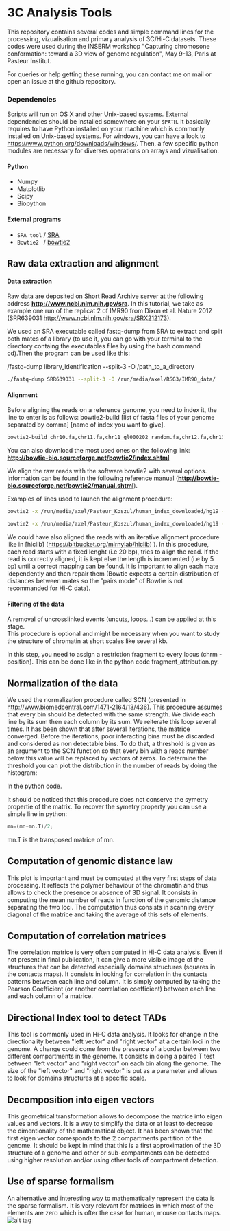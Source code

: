 # 3C Analysis Tools


This repository contains several codes and simple command lines for the processing, vizualisation and primary analysis of 3C/Hi-C datasets.
These codes were used during the INSERM workshop "Capturing chromosone conformation: toward a 3D view of genome regulation", May 9-13, Paris at Pasteur Institut.

For queries or help getting these running, you can contact me on mail or open an issue at the github repository.

### Dependencies

Scripts will run on OS X and other Unix-based systems. External dependencies should be installed somewhere on your `$PATH`.
It basically requires to have Python installed on your machine which is commonly installed on Unix-based systems. 
For windows, you can have a look to https://www.python.org/downloads/windows/. Then, a few specific python modules are necessary for diverses operations on arrays and vizualisation. 

#### Python
* Numpy
* Matplotlib
* Scipy
* Biopython

#### External programs

* `SRA tool` / [SRA](http://trace.ncbi.nlm.nih.gov/Traces/sra/sra.cgi?cmd=show&f=software&m=software&s=software)
* `Bowtie2 ` / [bowtie2](http://bowtie-bio.sourceforge.net/bowtie2/index.shtml)

## Raw data extraction and alignment
#### Data extraction
Raw data are deposited on Short Read Archive server at the following address **http://www.ncbi.nlm.nih.gov/sra**.
In this tutorial, we take as example one run of the replicat 2 of IMR90 from Dixon et al. Nature 2012 (SRR639031 http://www.ncbi.nlm.nih.gov/sra/SRX212173). 

We used an SRA executable called fastq-dump from SRA to extract and split both mates of a library (to use it, you can go with your terminal to the directory containg the executables files by using the bash command cd).Then the program can be used like this:

/fastq-dump library_identification --split-3 -O /path_to_a_directory

```bash
./fastq-dump SRR639031 --split-3 -O /run/media/axel/RSG3/IMR90_data/
```

#### Alignment

Before aligning the reads on a reference genome, you need to index it, the line to enter is as follows: bowtie2-build [list of fasta files of your genome separated by comma] [name of index you want to give].

```bash
bowtie2-build chr10.fa,chr11.fa,chr11_gl000202_random.fa,chr12.fa,chr13.fa,chr14.fa,chr15.fa,chr16.fa,chr17_ctg5_hap1.fa,chr17.fa,chr17_gl000203_random.fa,chr17_gl000204_random.fa,chr17_gl000205_random.fa,chr17_gl000206_random.fa,chr18.fa,chr18_gl000207_random.fa,chr19.fa,chr19_gl000208_random.fa,chr19_gl000209_random.fa,chr1.fa,chr1_gl000191_random.fa,chr1_gl000192_random.fa,chr20.fa,chr21.fa,chr21_gl000210_random.fa,chr22.fa,chr2.fa,chr3.fa,chr4_ctg9_hap1.fa,chr4.fa,chr4_gl000193_random.fa,chr4_gl000194_random.fa,chr5.fa,chr6_apd_hap1.fa,chr6_cox_hap2.fa,chr6_dbb_hap3.fa,chr6.fa,chr6_mann_hap4.fa,chr6_mcf_hap5.fa,chr6_qbl_hap6.fa,chr6_ssto_hap7.fa,chr7.fa,chr7_gl000195_random.fa,chr8.fa,chr8_gl000196_random.fa,chr8_gl000197_random.fa,chr9.fa,chr9_gl000198_random.fa,chr9_gl000199_random.fa,chr9_gl000200_random.fa,chr9_gl000201_random.fa,chrM.fa,chrUn_gl000211.fa,chrUn_gl000212.fa,chrUn_gl000213.fa,chrUn_gl000214.fa,chrUn_gl000215.fa,chrUn_gl000216.fa,chrUn_gl000217.fa,chrUn_gl000218.fa,chrUn_gl000219.fa,chrUn_gl000220.fa,chrUn_gl000221.fa,chrUn_gl000222.fa,chrUn_gl000223.fa,chrUn_gl000224.fa,chrUn_gl000225.fa,chrUn_gl000226.fa,chrUn_gl000227.fa,chrUn_gl000228.fa,chrUn_gl000229.fa,chrUn_gl000230.fa,chrUn_gl000231.fa,chrUn_gl000232.fa,chrUn_gl000233.fa,chrUn_gl000234.fa,chrUn_gl000235.fa,chrUn_gl000236.fa,chrUn_gl000237.fa,chrUn_gl000238.fa,chrUn_gl000239.fa,chrUn_gl000240.fa,chrUn_gl000241.fa,chrUn_gl000242.fa,chrUn_gl000243.fa,chrUn_gl000244.fa,chrUn_gl000245.fa,chrUn_gl000246.fa,chrUn_gl000247.fa,chrUn_gl000248.fa,chrUn_gl000249.fa,chrX.fa,chrY.fa hg19
```
You can also download the most used ones on the following link: **http://bowtie-bio.sourceforge.net/bowtie2/index.shtml**

We align the raw reads with the software bowtie2 with several options. Information can be found in the following reference manual (**http://bowtie-bio.sourceforge.net/bowtie2/manual.shtml**).

Examples of lines used to launch the alignment procedure:
```bash
bowtie2 -x /run/media/axel/Pasteur_Koszul/human_index_downloaded/hg19 -p6 --sam-no-hd --sam-no-sq --quiet --local --very-sensitive-local -S p1.sam SRR639031_1.fastq 

bowtie2 -x /run/media/axel/Pasteur_Koszul/human_index_downloaded/hg19 -p6 --sam-no-hd --sam-no-sq --quiet --local --very-sensitive-local -S p2.sam SRR639031_2.fastq 
```
We could have also aligned the reads with an iterative alignment procedure like in [hiclib] (https://bitbucket.org/mirnylab/hiclib) ). In this procedure, each read starts with a fixed lenght (i.e 20 bp), tries to align the read. If the read is correctly aligned, it is kept else the length is incremented (i.e by 5 bp) until a correct mapping can be found.
It is important to align each mate idependently and then repair them  (Bowtie expects a certain distribution of distances between mates so the "pairs mode" of Bowtie is not recommanded for Hi-C data). 


#### Filtering of the data
A removal of uncrosslinked events (uncuts, loops...) can be applied at this stage.  
This procedure is optional and might be necessary when you want to study the structure of chromatin at short scales like several kb. 

In this step, you need to assign a restriction fragment to every locus (chrm - position). This can be done like in the python code fragment_attribution.py. 


## Normalization of the data
We used the normalization procedure called SCN (presented in http://www.biomedcentral.com/1471-2164/13/436). 
This procedure assumes that every bin should be detected with the same strength. We divide each line by its sum then each column by its sum. We reiterate this loop several times. It has been shown that after several iterations, the matrice converged. 
Before the iterations, poor interacting bins must be discarded and considered as non detectable bins. 
To do that, a threshold is given as an argument to the SCN function so that every bin with a reads number below this value will be replaced by vectors of zeros. To determine the threshold you can plot the distribution in the number of reads by doing the histogram:


In the python code. 

It should be noticed that this procedure does not conserve the symetry propertie of the matrix. To recover the symetry property you can use a simple line in python:

```python
mn=(mn+mn.T)/2;
```
mn.T is the transposed matrice of mn. 



## Computation of genomic distance law
This plot is important and must be computed at the very first steps of data processing. It reflects the polymer behaviour of the chromatin and thus allows to check the presence or absence of 3D signal. 
It consists in computing the mean number of reads in function of the genomic distance separating the two loci. 
The computation thus consists in scanning every diagonal of the matrice and taking the average of this sets of elements.


## Computation of correlation matrices
The correlation matrice is very often computed in Hi-C data analysis. Even if not present in final publication, it can give a more visible image of the structures that can be detected especially domains structures (squares in the contacts maps). It consists in looking for correlation in the contacts patterns between each line and column. 
It is simply computed by taking the Pearson Coefficient (or another correlation coefficient) between each line and each column of a matrice. 


## Directional Index tool to detect TADs
This tool is commonly used in Hi-C data analysis. It looks for change in the directionality between "left vector" and "right vector" at a certain loci in the genome. A change could come from the presence of a border between two different compartments in the genome.
It consists in doing a paired T test between "left vector" and "right vector" on each bin along the genome. The size of the "left vector" and "right vector" is put as a parameter and allows to look for domains structures at a specific scale. 


## Decomposition into eigen vectors 
This geometrical transformation allows to decompose the matrice into eigen values and vectors. It is a way to simplify the data or at least to decrease the dimentionality of the mathematical object. 
It has been shown that the first eigen vector corresponds to the 2 compartments partition of the genome. 
It should be kept in mind that this is a first approximation of the 3D structure of a genome and other or sub-compartments can be detected using higher resolution and/or using other tools of compartment detection.


## Use of sparse formalism
An alternative and interesting way to mathematically represent the data is the sparse formalism. It is very relevant for matrices in which most of the elements are zero which is ofter the case for human, mouse contacts maps. 
![alt tag](https://github.com/axelcournac/3C_analysis_tools/blob/master/pictures/sparse.png)
